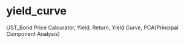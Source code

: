 # yield_curve
UST_Bond Price Calcurator, Yield, Return, Yield Curve, PCA(Principal Component Analysis)
